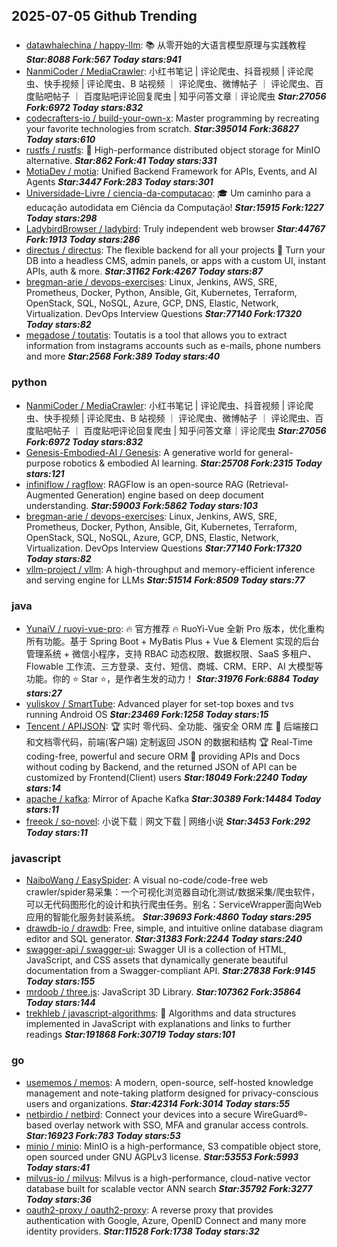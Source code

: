 ## 2025-07-05 Github Trending

### 
* [datawhalechina / happy-llm](https://github.com/datawhalechina/happy-llm): 📚 从零开始的大语言模型原理与实践教程 ***Star:8088 Fork:567 Today stars:941***
* [NanmiCoder / MediaCrawler](https://github.com/NanmiCoder/MediaCrawler): 小红书笔记 | 评论爬虫、抖音视频 | 评论爬虫、快手视频 | 评论爬虫、B 站视频 ｜ 评论爬虫、微博帖子 ｜ 评论爬虫、百度贴吧帖子 ｜ 百度贴吧评论回复爬虫 | 知乎问答文章｜评论爬虫 ***Star:27056 Fork:6972 Today stars:832***
* [codecrafters-io / build-your-own-x](https://github.com/codecrafters-io/build-your-own-x): Master programming by recreating your favorite technologies from scratch. ***Star:395014 Fork:36827 Today stars:610***
* [rustfs / rustfs](https://github.com/rustfs/rustfs): 🚀 High-performance distributed object storage for MinIO alternative. ***Star:862 Fork:41 Today stars:331***
* [MotiaDev / motia](https://github.com/MotiaDev/motia): Unified Backend Framework for APIs, Events, and AI Agents ***Star:3447 Fork:283 Today stars:301***
* [Universidade-Livre / ciencia-da-computacao](https://github.com/Universidade-Livre/ciencia-da-computacao): 🎓 Um caminho para a educação autodidata em Ciência da Computação! ***Star:15915 Fork:1227 Today stars:298***
* [LadybirdBrowser / ladybird](https://github.com/LadybirdBrowser/ladybird): Truly independent web browser ***Star:44767 Fork:1913 Today stars:286***
* [directus / directus](https://github.com/directus/directus): The flexible backend for all your projects 🐰 Turn your DB into a headless CMS, admin panels, or apps with a custom UI, instant APIs, auth & more. ***Star:31162 Fork:4267 Today stars:87***
* [bregman-arie / devops-exercises](https://github.com/bregman-arie/devops-exercises): Linux, Jenkins, AWS, SRE, Prometheus, Docker, Python, Ansible, Git, Kubernetes, Terraform, OpenStack, SQL, NoSQL, Azure, GCP, DNS, Elastic, Network, Virtualization. DevOps Interview Questions ***Star:77140 Fork:17320 Today stars:82***
* [megadose / toutatis](https://github.com/megadose/toutatis): Toutatis is a tool that allows you to extract information from instagrams accounts such as e-mails, phone numbers and more ***Star:2568 Fork:389 Today stars:40***

### python
* [NanmiCoder / MediaCrawler](https://github.com/NanmiCoder/MediaCrawler): 小红书笔记 | 评论爬虫、抖音视频 | 评论爬虫、快手视频 | 评论爬虫、B 站视频 ｜ 评论爬虫、微博帖子 ｜ 评论爬虫、百度贴吧帖子 ｜ 百度贴吧评论回复爬虫 | 知乎问答文章｜评论爬虫 ***Star:27056 Fork:6972 Today stars:832***
* [Genesis-Embodied-AI / Genesis](https://github.com/Genesis-Embodied-AI/Genesis): A generative world for general-purpose robotics & embodied AI learning. ***Star:25708 Fork:2315 Today stars:121***
* [infiniflow / ragflow](https://github.com/infiniflow/ragflow): RAGFlow is an open-source RAG (Retrieval-Augmented Generation) engine based on deep document understanding. ***Star:59003 Fork:5862 Today stars:103***
* [bregman-arie / devops-exercises](https://github.com/bregman-arie/devops-exercises): Linux, Jenkins, AWS, SRE, Prometheus, Docker, Python, Ansible, Git, Kubernetes, Terraform, OpenStack, SQL, NoSQL, Azure, GCP, DNS, Elastic, Network, Virtualization. DevOps Interview Questions ***Star:77140 Fork:17320 Today stars:82***
* [vllm-project / vllm](https://github.com/vllm-project/vllm): A high-throughput and memory-efficient inference and serving engine for LLMs ***Star:51514 Fork:8509 Today stars:77***

### java
* [YunaiV / ruoyi-vue-pro](https://github.com/YunaiV/ruoyi-vue-pro): 🔥 官方推荐 🔥 RuoYi-Vue 全新 Pro 版本，优化重构所有功能。基于 Spring Boot + MyBatis Plus + Vue & Element 实现的后台管理系统 + 微信小程序，支持 RBAC 动态权限、数据权限、SaaS 多租户、Flowable 工作流、三方登录、支付、短信、商城、CRM、ERP、AI 大模型等功能。你的 ⭐️ Star ⭐️，是作者生发的动力！ ***Star:31976 Fork:6884 Today stars:27***
* [yuliskov / SmartTube](https://github.com/yuliskov/SmartTube): Advanced player for set-top boxes and tvs running Android OS ***Star:23469 Fork:1258 Today stars:15***
* [Tencent / APIJSON](https://github.com/Tencent/APIJSON): 🏆 实时 零代码、全功能、强安全 ORM 库 🚀 后端接口和文档零代码，前端(客户端) 定制返回 JSON 的数据和结构 🏆 Real-Time coding-free, powerful and secure ORM 🚀 providing APIs and Docs without coding by Backend, and the returned JSON of API can be customized by Frontend(Client) users ***Star:18049 Fork:2240 Today stars:14***
* [apache / kafka](https://github.com/apache/kafka): Mirror of Apache Kafka ***Star:30389 Fork:14484 Today stars:11***
* [freeok / so-novel](https://github.com/freeok/so-novel): 小说下载｜网文下载 | 网络小说 ***Star:3453 Fork:292 Today stars:11***

### javascript
* [NaiboWang / EasySpider](https://github.com/NaiboWang/EasySpider): A visual no-code/code-free web crawler/spider易采集：一个可视化浏览器自动化测试/数据采集/爬虫软件，可以无代码图形化的设计和执行爬虫任务。别名：ServiceWrapper面向Web应用的智能化服务封装系统。 ***Star:39693 Fork:4860 Today stars:295***
* [drawdb-io / drawdb](https://github.com/drawdb-io/drawdb): Free, simple, and intuitive online database diagram editor and SQL generator. ***Star:31383 Fork:2244 Today stars:240***
* [swagger-api / swagger-ui](https://github.com/swagger-api/swagger-ui): Swagger UI is a collection of HTML, JavaScript, and CSS assets that dynamically generate beautiful documentation from a Swagger-compliant API. ***Star:27838 Fork:9145 Today stars:155***
* [mrdoob / three.js](https://github.com/mrdoob/three.js): JavaScript 3D Library. ***Star:107362 Fork:35864 Today stars:144***
* [trekhleb / javascript-algorithms](https://github.com/trekhleb/javascript-algorithms): 📝 Algorithms and data structures implemented in JavaScript with explanations and links to further readings ***Star:191868 Fork:30719 Today stars:101***

### go
* [usememos / memos](https://github.com/usememos/memos): A modern, open-source, self-hosted knowledge management and note-taking platform designed for privacy-conscious users and organizations. ***Star:42314 Fork:3014 Today stars:55***
* [netbirdio / netbird](https://github.com/netbirdio/netbird): Connect your devices into a secure WireGuard®-based overlay network with SSO, MFA and granular access controls. ***Star:16923 Fork:783 Today stars:53***
* [minio / minio](https://github.com/minio/minio): MinIO is a high-performance, S3 compatible object store, open sourced under GNU AGPLv3 license. ***Star:53553 Fork:5993 Today stars:41***
* [milvus-io / milvus](https://github.com/milvus-io/milvus): Milvus is a high-performance, cloud-native vector database built for scalable vector ANN search ***Star:35792 Fork:3277 Today stars:36***
* [oauth2-proxy / oauth2-proxy](https://github.com/oauth2-proxy/oauth2-proxy): A reverse proxy that provides authentication with Google, Azure, OpenID Connect and many more identity providers. ***Star:11528 Fork:1738 Today stars:32***
